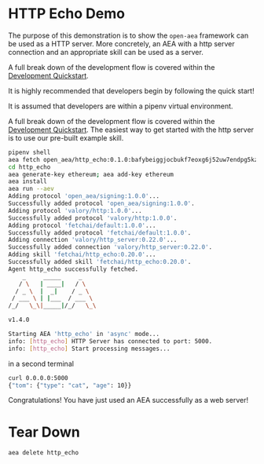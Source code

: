 # HTTP Echo Demo

The purpose of this demonstration is to show the `open-aea` framework can be used as a HTTP server. More concretely, an AEA with a http server connection and an appropriate skill can be used as a server.


A full break down of the development flow is covered within the <a href="../quickstart/">Development Quickstart</a>.

It is highly recommended that developers begin by following the quick start!

It is assumed that developers are within a pipenv virtual environment.

A full break down of the development flow is covered within the <a href="../quickstart/">Development Quickstart</a>.
The easiest way to get started with the http server is to use our pre-built example skill.



``` bash
pipenv shell
aea fetch open_aea/http_echo:0.1.0:bafybeiggjocbukf7eoxg6j52uw7endpg5kzbzazkj677k3l7qdqgzrbjfy --remote
cd http_echo
aea generate-key ethereum; aea add-key ethereum
aea install
aea run --aev
Adding protocol 'open_aea/signing:1.0.0'...
Successfully added protocol 'open_aea/signing:1.0.0'.
Adding protocol 'valory/http:1.0.0'...
Successfully added protocol 'valory/http:1.0.0'.
Adding protocol 'fetchai/default:1.0.0'...
Successfully added protocol 'fetchai/default:1.0.0'.
Adding connection 'valory/http_server:0.22.0'...
Successfully added connection 'valory/http_server:0.22.0'.
Adding skill 'fetchai/http_echo:0.20.0'...
Successfully added skill 'fetchai/http_echo:0.20.0'.
Agent http_echo successfully fetched.
    _     _____     _
   / \   | ____|   / \
  / _ \  |  _|    / _ \
 / ___ \ | |___  / ___ \
/_/   \_\|_____|/_/   \_\

v1.4.0

Starting AEA 'http_echo' in 'async' mode...
info: [http_echo] HTTP Server has connected to port: 5000.
info: [http_echo] Start processing messages...
```

in a second terminal

``` bash
curl 0.0.0.0:5000
{"tom": {"type": "cat", "age": 10}}
```

Congratulations! You have just used an AEA successfully as a web server!

# Tear Down
``` bash
aea delete http_echo
```

